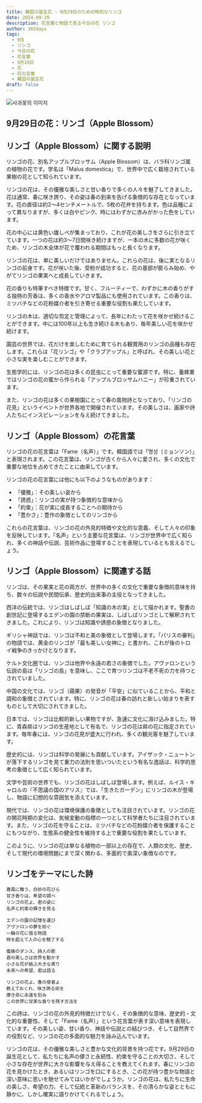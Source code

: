 ```yaml
---
title: 韓国の誕生花 - 9月29日のための特別なリンゴ
date: 2024-09-29
description: 花言葉と物語で見る今日の花 リンゴ
author: 365days
tags:
  - 9月
  - リンゴ
  - 今日の花
  - 花言葉
  - 9月29日
  - 花
  - 花の言葉
  - 韓国の誕生花
draft: false
---
```



![사과꽃의 이미지](https://cdn.pixabay.com/photo/2022/05/03/14/50/flowers-7171863_1280.jpg#center)


## 9月29日の花：リンゴ（Apple Blossom）

## リンゴ（Apple Blossom）に関する説明

リンゴの花、別名アップルブロッサム（Apple Blossom）は、バラ科リンゴ属の植物の花です。学名は「Malus domestica」で、世界中で広く栽培されている果樹の花として知られています。

リンゴの花は、その優雅な美しさと甘い香りで多くの人々を魅了してきました。花は通常、春に咲き誇り、その姿は春の到来を告げる象徴的な存在となっています。花の直径は約2〜4センチメートルで、5枚の花弁を持ちます。色は品種によって異なりますが、多くは白やピンク、時にはわずかに赤みがかった色をしています。

花の中心には黄色い雄しべが集まっており、これが花の美しさをさらに引き立てています。一つの花は約3〜7日間咲き続けますが、一本の木に多数の花が咲くため、リンゴの木全体が花で覆われる期間はもっと長くなります。

リンゴの花は、単に美しいだけではありません。これらの花は、後に実となるリンゴの前身です。花が咲いた後、受粉が成功すると、花の基部が膨らみ始め、やがてリンゴの果実へと成長していきます。

花の香りも特筆すべき特徴です。甘く、フルーティーで、わずかに木の香りがする独特の芳香は、多くの香水やアロマ製品にも使用されています。この香りは、ミツバチなどの花粉媒介者を引き寄せる重要な役割も果たしています。

リンゴの木は、適切な剪定と管理によって、長年にわたって花を咲かせ続けることができます。中には100年以上も生き続ける木もあり、毎年美しい花を咲かせ続けます。

園芸の世界では、花だけを楽しむために育てられる観賞用のリンゴの品種も存在します。これらは「花リンゴ」や「クラブアップル」と呼ばれ、その美しい花と小さな実を楽しむことができます。

生態学的には、リンゴの花は多くの昆虫にとって重要な蜜源です。特に、養蜂業ではリンゴの花の蜜から作られる「アップルブロッサムハニー」が珍重されています。

また、リンゴの花は多くの果樹園にとって春の風物詩となっており、「リンゴの花見」というイベントが世界各地で開催されています。その美しさは、画家や詩人たちにインスピレーションを与え続けてきました。

## リンゴ（Apple Blossom）の花言葉

リンゴの花の花言葉は「Fame（名声）」です。韓国語では「명성（ミョンソン）」と表現されます。この花言葉は、リンゴが古くから人々に愛され、多くの文化で重要な地位を占めてきたことに由来しています。

リンゴの花の花言葉には他にも以下のようなものがあります：

- 「優雅」：その美しい姿から
- 「誘惑」：リンゴの実が持つ象徴的な意味から
- 「約束」：花が実に成長することへの期待から
- 「豊かさ」：豊作の象徴としてのリンゴから

これらの花言葉は、リンゴの花の外見的特徴や文化的な意義、そして人々の印象を反映しています。「名声」という主要な花言葉は、リンゴが世界中で広く知られ、多くの神話や伝説、芸術作品に登場することを表現しているとも言えるでしょう。

## リンゴ（Apple Blossom）に関連する話

リンゴは、その果実と花の両方が、世界中の多くの文化で重要な象徴的意味を持ち、数々の伝説や民間伝承、歴史的出来事の主役となってきました。

西洋の伝統では、リンゴはしばしば「知識の木の実」として描かれます。聖書の創世記に登場するエデンの園の禁断の果実は、しばしばリンゴとして解釈されてきました。これにより、リンゴは知識や誘惑の象徴となりました。

ギリシャ神話では、リンゴは不和と美の象徴として登場します。「パリスの審判」の物語では、黄金のリンゴが「最も美しい女神に」と書かれ、これが後のトロイ戦争のきっかけとなります。

ケルト文化圏では、リンゴは他界や永遠の若さの象徴でした。アヴァロンという伝説の島は「リンゴの島」を意味し、ここで育つリンゴは不老不死の力を持つとされていました。

中国の文化では、リンゴ（蘋果）の発音が「平安」に似ていることから、平和と調和の象徴とされています。特に、リンゴの花は春の訪れと新しい始まりを表すものとして大切にされてきました。

日本では、リンゴは比較的新しい果物ですが、急速に文化に溶け込みました。特に、青森県はリンゴの生産地として有名で、リンゴの花は県の花に指定されています。毎年春には、リンゴの花見が盛大に行われ、多くの観光客を魅了しています。

歴史的には、リンゴは科学の発展にも貢献しています。アイザック・ニュートンが落下するリンゴを見て重力の法則を思いついたという有名な逸話は、科学的思考の象徴として広く知られています。

文学や芸術の世界でも、リンゴの花はしばしば登場します。例えば、ルイス・キャロルの『不思議の国のアリス』では、「生きたガーデン」にリンゴの木が登場し、物語に幻想的な雰囲気を添えています。

現代では、リンゴの花は環境保護の象徴としても注目されています。リンゴの花の開花時期の変化は、気候変動の指標の一つとして科学者たちに注目されています。また、リンゴの花を守ることは、ミツバチなどの花粉媒介者を保護することにもつながり、生態系の健全性を維持する上で重要な役割を果たしています。

このように、リンゴの花は単なる植物の一部以上の存在で、人類の文化、歴史、そして現代の環境問題にまで深く関わる、多面的で奥深い象徴なのです。

## リンゴをテーマにした詩

```
春風に舞う、白妙の花びら
甘き香りは、希望の調べ
リンゴの花よ、君の姿に
名声と約束の輝きを見る

エデンの園の記憶を運び
アヴァロンの夢を紡ぐ
一輪の花に宿る物語
時を超えて人の心を魅了する

蜜蜂のダンス、詩人の歌
君の美しさは世界を動かす
小さな花が結ぶ大きな実り
未来への希望、君は語る

リンゴの花よ、春の使者よ
教えておくれ、咲き誇る術を
儚き命に永遠を刻み
この世界に甘美な香りを残す方法を
```

この詩は、リンゴの花の外見的特徴だけでなく、その象徴的な意味、歴史的・文化的な重要性、そして「Fame（名声）」という花言葉が表す深い意味を表現しています。その美しい姿、甘い香り、神話や伝説との結びつき、そして自然界での役割など、リンゴの花の多面的な魅力を詠み込んでいます。

リンゴの花は、その優雅な美しさと豊かな文化的背景を持つ花です。9月29日の誕生花として、私たちに名声の儚さと永続性、約束を守ることの大切さ、そして小さな存在が世界に大きな影響を与え得ることを教えてくれます。春にリンゴの花を見かけたとき、あるいはリンゴを口にするとき、この花が持つ豊かな物語と深い意味に思いを馳せてみてはいかがでしょうか。リンゴの花は、私たちに生命の美しさ、希望の力、そして伝統と革新のバランスを、その清らかな姿とともに静かに、しかし確実に語りかけてくれるでしょう。